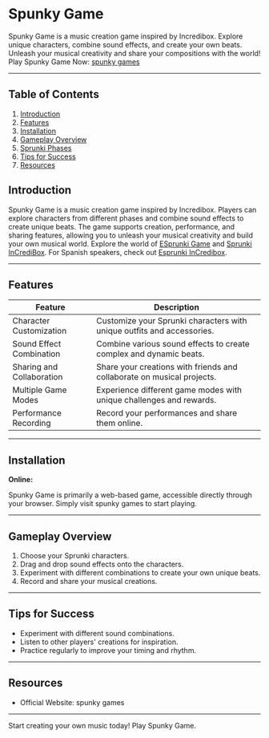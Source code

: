 # Spunky Game

Spunky Game is a music creation game inspired by Incredibox. Explore unique characters, combine sound effects, and create your own beats. Unleash your musical creativity and share your compositions with the world! Play Spunky Game Now: [spunky games](https://spunky.games/)

---

## Table of Contents

1. [Introduction](#introduction)
2. [Features](#features)
3. [Installation](#installation)
4. [Gameplay Overview](#gameplay-overview)
5. [Sprunki Phases](#sprunki-phases)
6. [Tips for Success](#tips-for-success)
7. [Resources](#resources)


## Introduction

Spunky Game is a music creation game inspired by Incredibox. Players can explore characters from different phases and combine sound effects to create unique beats. The game supports creation, performance, and sharing features, allowing you to unleash your musical creativity and build your own musical world.  Explore the world of [ESprunki Game](https://esprunki.com/) and [Sprunki InCrediBox](https://sprunkiy.com/). For Spanish speakers, check out [Esprunki InCredibox](https://sprunki.es/).

---

## Features

| Feature | Description |
|---|---|
| Character Customization |  Customize your Sprunki characters with unique outfits and accessories. |
| Sound Effect Combination | Combine various sound effects to create complex and dynamic beats. |
| Sharing and Collaboration | Share your creations with friends and collaborate on musical projects. |
| Multiple Game Modes | Experience different game modes with unique challenges and rewards. |
| Performance Recording | Record your performances and share them online. |

---

## Installation

**Online:**

Spunky Game is primarily a web-based game, accessible directly through your browser. Simply visit spunky games to start playing.


---

## Gameplay Overview

1. Choose your Sprunki characters.
2. Drag and drop sound effects onto the characters.
3. Experiment with different combinations to create your own unique beats.
4. Record and share your musical creations.

---

## Tips for Success

* Experiment with different sound combinations.
* Listen to other players' creations for inspiration.
* Practice regularly to improve your timing and rhythm.

---

## Resources

* Official Website: spunky games

---

Start creating your own music today! Play Spunky Game.
